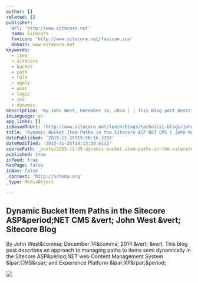 ```yaml
---
author: []
related: []
publisher:
  url: 'http://www.sitecore.net'
  name: Sitecore
  favicon: 'http://www.sitecore.net/favicon.ico'
  domain: www.sitecore.net
keywords:
  - item
  - sitecore
  - bucket
  - path
  - rule
  - apply
  - user
  - logic
  - cms
  - dynamic
description: 'By John West, December 14, 2014 | | This blog post describes an approach to managing paths to items semi dynamically in the Sitecore ASP.NET web Content Management System (CMS) and Experience Platform (XP).'
inLanguage: en
app_links: []
isBasedOnUrl: 'http://www.sitecore.net/learn/blogs/technical-blogs/john-west-sitecore-blog/posts/2014/12/dynamic-bucket-item-paths-in-the-sitecore-aspnet-cms.aspx'
title: 'Dynamic Bucket Item Paths in the Sitecore ASP.NET CMS | John West | Sitecore Blog'
datePublished: '2015-11-25T19:50:16.339Z'
dateModified: '2015-11-25T14:13:30.611Z'
sourcePath: _posts/2015-11-25-dynamic-bucket-item-paths-in-the-sitecore-aspnet-cms-or-john.md
published: true
inFeed: true
hasPage: false
inNav: false
_context: 'http://schema.org'
_type: MediaObject

---
```

<article style=""><h1>Dynamic Bucket Item Paths in the Sitecore ASP&amp;period;NET CMS &amp;vert; John West &amp;vert; Sitecore Blog</h1><p>By John West&amp;comma; December 14&amp;comma; 2014 &amp;vert; &amp;vert; This blog post describes an approach to managing paths to items semi dynamically in the Sitecore ASP&amp;period;NET web Content Management System &amp;lpar;CMS&amp;rpar; and Experience Platform &amp;lpar;XP&amp;rpar;&amp;period;</p><img src="http://dijaxps1e29ue.cloudfront.net/~/media/Community/Author%20Profiles/John%20West.ashx?ts=111210080949292&amp;h=108&amp;la=en&amp;w=108" /></article>